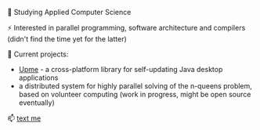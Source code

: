 🌱 Studying Applied Computer Science

⚡ Interested in parallel programming, software architecture and compilers (didn't find the time yet for the latter)

🚀 Current projects: 
- [Upme](https://github.com/olepoeschl/Upme) - a cross-platform library for self-updating Java desktop applications
- a distributed system for highly parallel solving of the n-queens problem, based on volunteer computing (work in progress, might be open source eventually)

📫 <a href="mailto:ole@poeschl.io"> text me </a>
